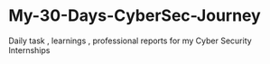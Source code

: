 # My-30-Days-CyberSec-Journey
Daily task , learnings , professional reports for my Cyber Security Internships
